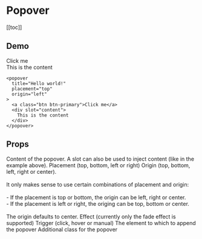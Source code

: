 # Popover

[[toc]]

## Demo

<demo>
  <popover
    title="Hello world!"
    placement="top"
    origin="left"
  >
    <a class="btn btn-primary">Click me</a>
    <div slot="content">
      This is the content
    </div>
  </popover>
</demo>

```vue
<popover
  title="Hello world!"
  placement="top"
  origin="left"
>
  <a class="btn btn-primary">Click me</a>
  <div slot="content">
    This is the content
  </div>
</popover>
```

## Props

<prop name="title" type="String">
</prop>

<prop name="content" type="String">
  Content of the popover.
  A slot can also be used to inject content (like in the example above).
</prop>

<prop name="placement" type="String" default-value="top">
  Placement (top, bottom, left or right)
</prop>

<prop name="origin" type="String" default-value="center">
  Origin (top, bottom, left, right or center).<br><br>
  It only makes sense to use certain combinations of placement and origin:<br><br>
  - If the placement is top or bottom, the origin can be left, right or center.<br>
  - If the placement is left or right, the origing can be top, bottom or center.<br><br>
  The origin defaults to center.
</prop>

<prop name="effect" type="String" default-value="fade">
  Effect (currently only the fade effect is supported)
</prop>

<prop name="trigger" type="String" default-value="click">
  Trigger (click, hover or manual)
</prop>

<prop name="append-to" type="String" default-value="body">
  The element to which to append the popover
</prop>

<prop name="popover-class" type="String">
  Additional class for the popover
</prop>
